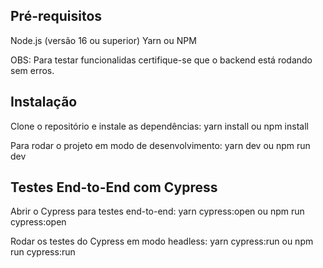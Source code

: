 ## Pré-requisitos
Node.js (versão 16 ou superior)
Yarn ou NPM

OBS: Para testar funcionalidas certifique-se que o backend está rodando sem erros.

## Instalação
Clone o repositório e instale as dependências:
yarn install ou npm install

Para rodar o projeto em modo de desenvolvimento:
yarn dev ou npm run dev


## Testes End-to-End com Cypress
Abrir o Cypress para testes end-to-end:
yarn cypress:open ou npm run cypress:open

Rodar os testes do Cypress em modo headless:
yarn cypress:run ou npm run cypress:run







